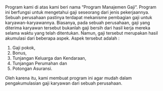 Program kami di atas kami beri nama “Program Manajemen Gaji“. Program ini berfungsi untuk mengetahui gaji seseorang dari jenis pekerjaannya. Sebuah perusahaan pastinya terdapat mekanisme pembagian gaji untuk karyawan-karyawannya. Biasanya, pada sebuah perusahaan, gaji yang diterima karyawan tersebut bukanlah gaji bersih dari hasil kerja mereka selama waktu yang telah ditentukan. Namun, gaji tersebut merupakan hasil akumulasi dari beberapa aspek. Aspek tersebut adalah :

1. Gaji pokok, 
2. Bonus, 
3. Tunjangan Keluarga dan Kendaraan, 
4. Tunjangan Perumahan dan 
5. Potongan Asuransi. 

Oleh karena itu, kami membuat program ini agar mudah dalam pengakumulasian gaji karyawan dari sebuah perusahaan.
